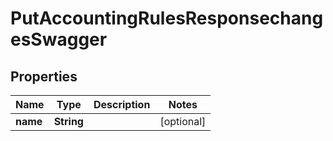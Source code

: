 

# PutAccountingRulesResponsechangesSwagger

## Properties

Name | Type | Description | Notes
------------ | ------------- | ------------- | -------------
**name** | **String** |  |  [optional]



